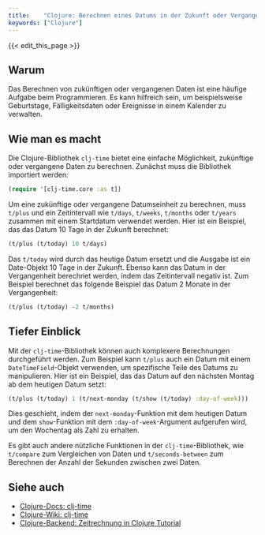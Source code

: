 ```yaml
---
title:    "Clojure: Berechnen eines Datums in der Zukunft oder Vergangenheit"
keywords: ["Clojure"]
---
```


{{< edit_this_page >}}

## Warum

Das Berechnen von zukünftigen oder vergangenen Daten ist eine häufige Aufgabe beim Programmieren. Es kann hilfreich sein, um beispielsweise Geburtstage, Fälligkeitsdaten oder Ereignisse in einem Kalender zu verwalten.

## Wie man es macht

Die Clojure-Bibliothek `clj-time` bietet eine einfache Möglichkeit, zukünftige oder vergangene Daten zu berechnen. Zunächst muss die Bibliothek importiert werden:

```Clojure
(require '[clj-time.core :as t])
```

Um eine zukünftige oder vergangene Datumseinheit zu berechnen, muss `t/plus` und ein Zeitintervall wie `t/days`, `t/weeks`, `t/months` oder `t/years` zusammen mit einem Startdatum verwendet werden. Hier ist ein Beispiel, das das Datum 10 Tage in der Zukunft berechnet:

```Clojure
(t/plus (t/today) 10 t/days)
```

Das `t/today` wird durch das heutige Datum ersetzt und die Ausgabe ist ein Date-Objekt 10 Tage in der Zukunft. Ebenso kann das Datum in der Vergangenheit berechnet werden, indem das Zeitintervall negativ ist. Zum Beispiel berechnet das folgende Beispiel das Datum 2 Monate in der Vergangenheit:

```Clojure
(t/plus (t/today) -2 t/months)
```

## Tiefer Einblick

Mit der `clj-time`-Bibliothek können auch komplexere Berechnungen durchgeführt werden. Zum Beispiel kann `t/plus` auch ein Datum mit einem `DateTimeField`-Objekt verwenden, um spezifische Teile des Datums zu manipulieren. Hier ist ein Beispiel, das das Datum auf den nächsten Montag ab dem heutigen Datum setzt:

```Clojure
(t/plus (t/today) 1 (t/next-monday (t/show (t/today) :day-of-week)))
```

Dies geschieht, indem der `next-monday`-Funktion mit dem heutigen Datum und dem `show`-Funktion mit dem `:day-of-week`-Argument aufgerufen wird, um den Wochentag als Zahl zu erhalten.

Es gibt auch andere nützliche Funktionen in der `clj-time`-Bibliothek, wie `t/compare` zum Vergleichen von Daten und `t/seconds-between` zum Berechnen der Anzahl der Sekunden zwischen zwei Daten.

## Siehe auch

- [Clojure-Docs: clj-time](https://clojuredocs.org/clojure.java-time)
- [Clojure-Wiki: clj-time](https://github.com/clj-time/clj-time/wiki) 
- [Clojure-Backend: Zeitrechnung in Clojure Tutorial](https://clojurebackend.com/articles/zeitrechnung-in-clojure)